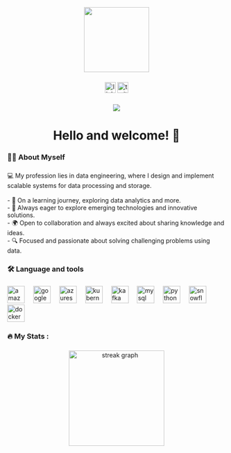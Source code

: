 <div align="center">
  <img height="150" src="https://i.giphy.com/media/v1.Y2lkPTc5MGI3NjExMHF6dWtmbmMwNHE3d2NjOTRvNjZzbTI5bWZiemw4cGRvdjIxNTJtaSZlcD12MV9pbnRlcm5hbF9naWZfYnlfaWQmY3Q9Zw/qgQUggAC3Pfv687qPC/giphy.gif"  />
</div>

###

<div align="center">
  <img src="https://img.shields.io/static/v1?message=LinkedIn&logo=linkedin&label=&color=0077B5&logoColor=white&labelColor=&style=for-the-badge" height="25" alt="linkedin logo"  />
  <img src="https://img.shields.io/static/v1?message=Twitter&logo=twitter&label=&color=1DA1F2&logoColor=white&labelColor=&style=for-the-badge" height="25" alt="twitter logo"  />
</div>

###

<div align="center">
  <img src="https://visitor-badge.laobi.icu/badge?page_id=maurodesouza.maurodesouza&"  />
</div>

###

<h1 align="center">Hello and welcome! 🌟 </h1>

###

<h3 align="left">👩‍💻  About Myself</h3>

###

<p align="left">💻 My profession lies in data engineering, where I design and implement scalable systems for data processing and storage.<br><br>- 📖 On a learning journey, exploring data analytics and more. <br>- 🚀 Always eager to explore emerging technologies and innovative solutions.<br>- 🌍 Open to collaboration and always excited about sharing knowledge and ideas. <br>- 🔍 Focused and passionate about solving challenging problems using data. </p>

###

<h3 align="left">🛠 Language and tools</h3>

### 

<div align="left">
  <img src="https://cdn.jsdelivr.net/gh/devicons/devicon/icons/amazonwebservices/amazonwebservices-line-wordmark.svg" height="40" alt="amazonwebservices logo"  />
  <img width="12" />
  <img src="https://upload.wikimedia.org/wikipedia/commons/c/ce/Google_cloud.png" height="40" alt="googlecloud logo"  />
  <img width="12" />
  <img src="https://upload.wikimedia.org/wikipedia/commons/a/a8/Microsoft_Azure_Logo.svg" height="40" alt="azureservices logo"  />
  <img width="12" />
  <img src="https://cdn.jsdelivr.net/gh/devicons/devicon/icons/kubernetes/kubernetes-plain.svg" height="40" alt="kubernetes logo"  />
  <img width="12" />
  <img src="https://upload.wikimedia.org/wikipedia/commons/0/05/Apache_kafka.svg" height="40" alt="kafka logo"  />
  <img width="12" />
    <img src="https://upload.wikimedia.org/wikipedia/labs/8/8e/Mysql_logo.png" height="40" alt="mysql logo"  />
  <img width="12" />
   <img src="https://upload.wikimedia.org/wikipedia/commons/c/c3/Python-logo-notext.svg" height="40" alt="python logo"  />
  <img width="12" />
  <img src="https://upload.wikimedia.org/wikipedia/commons/b/bb/Snow_flake_icon.png" height="40" alt="snowflake logo"  />
  <img width="12" />
  <img src="https://cdn.jsdelivr.net/gh/devicons/devicon/icons/docker/docker-plain-wordmark.svg" height="40" alt="docker logo"  />
</div>

###

<h3 align="left">🔥   My Stats :</h3>

###

<div align="center">
  <img src="https://streak-stats.demolab.com?user=maurodesouza&locale=en&mode=daily&theme=dark&hide_border=false&border_radius=5&order=3" height="220" alt="streak graph"  />
</div>

###
